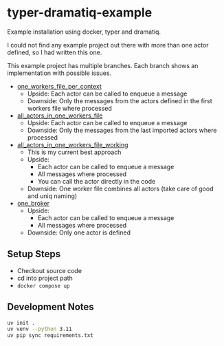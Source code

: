 # typer-dramatiq-example

Example installation using docker, typer and dramatiq.

I could not find any example project out there with more than one actor defined, so I had written this one.

This example project has multiple branches. Each branch shows an implementation with possible issues.

* [one_workers_file_per_context](https://github.com/stevleibelt/typer-dramatiq-example/tree/one_workers_file_per_context)
  * Upside: Each actor can be called to enqueue a message
  * Downside: Only the messages from the actors defined in the first workers file where processed
* [all_actors_in_one_workers_file](https://github.com/stevleibelt/typer-dramatiq-example/tree/all_actors_in_one_workers_file)
  * Upside: Each actor can be called to enqueue a message
  * Downside: Only the messages from the last imported actors where processed
* [all_actors_in_one_workers_file_working](https://github.com/stevleibelt/typer-dramatiq-example/tree/all_actors_in_one_workers_file_working)
  * This is my current best approach
  * Upside:
    * Each actor can be called to enqueue a message
    * All messages where processed
    * You can call the actor directly in the code
  * Downside: One worker file combines all actors (take care of good and uniq naming)
* [one_broker](https://github.com/stevleibelt/typer-dramatiq-example/tree/one_broker)
  * Upside:
    * Each actor can be called to enqueue a message
    * All messages where processed
  * Downside: Only one actor is defined

## Setup Steps

* Checkout source code
* cd into project path
* `docker compose up`

## Development Notes

```bash
uv init .
uv venv --python 3.11
uv pip sync requirements.txt
```
